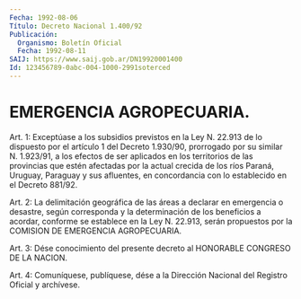 ```yaml
---
Fecha: 1992-08-06
Título: Decreto Nacional 1.400/92
Publicación:
  Organismo: Boletín Oficial
  Fecha: 1992-08-11
SAIJ: https://www.saij.gob.ar/DN19920001400
Id: 123456789-0abc-004-1000-2991soterced
---
```

# EMERGENCIA AGROPECUARIA.

<a id="1"></a>
Art. 1: Exceptúase a los subsidios previstos en la Ley N. 22.913 de lo  dispuesto por el artículo 1 del Decreto 1.930/90, prorrogado por su similar N. 1.923/91, a los  efectos  de ser aplicados en los territorios  de las provincias que estén afectadas  por  la  actual crecida de los  ríos  Paraná, Uruguay, Paraguay y sus afluentes, en concordancia con lo establecido en el Decreto 881/92.

<a id="2"></a>
Art.  2: La delimitación geográfica de las áreas a declarar en emergencia o  desastre, según corresponda y la determinación de los beneficios a acordar,  conforme  se  establece en la Ley N. 22.913, serán  propuestos  por  la  COMISION  DE  EMERGENCIA  AGROPECUARIA.

<a id="3"></a>
Art.  3:  Dése  conocimiento del presente decreto al HONORABLE CONGRESO DE LA NACION.

<a id="4"></a>
Art.  4: Comuníquese, publíquese, dése a la Dirección Nacional del Registro Oficial y archívese.